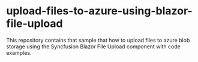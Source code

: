 # upload-files-to-azure-using-blazor-file-upload
This repository contains that sample that how to upload files to azure blob storage using the Syncfusion Blazor File Upload component with code examples.
